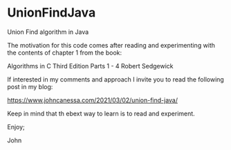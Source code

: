 # UnionFindJava
Union Find algorithm in Java

The motivation for this code comes after reading and 
experimenting with the contents of chapter 1 from the
book:

Algorithms in C
Third Edition
Parts 1 - 4
Robert Sedgewick

If interested in my comments and approach I invite you
to read the following post in my blog:

https://www.johncanessa.com/2021/03/02/union-find-java/

Keep in mind that th ebext way to learn is to read and experiment.

Enjoy;

John

